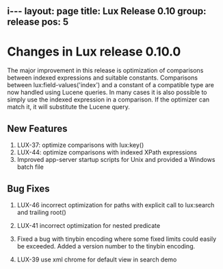 i---
layout: page
title: Lux Release 0.10
group: release
pos: 5
---

# Changes in Lux release 0.10.0

The major improvement in this release is optimization of comparisons
between indexed expressions and suitable constants.  Comparisons between
lux:field-values('index') and a constant of a compatible type are now
handled using Lucene queries.  In many cases it is also possible to simply
use the indexed expression in a comparison. If the optimizer can match it,
it will substitute the Lucene query.

## New Features

1. LUX-37: optimize comparisons with lux:key()
2. LUX-44: optimize comparisons with indexed XPath expressions 
3. Improved app-server startup scripts for Unix and provided a Windows batch file

## Bug Fixes

1. LUX-46 incorrect optimization for paths with explicit call to lux:search and trailing root()

2. LUX-41 incorrect optimization for nested predicate

3. Fixed a bug with tinybin encoding where some fixed limits could easily
be exceeded.  Added a version number to the tinybin encoding.

4. LUX-39 use xml chrome for default view in search demo

